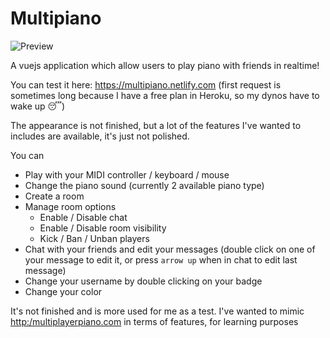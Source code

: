 # Multipiano

![Preview](https://preview.ibb.co/b9VVdK/Capture_d_e_cran_2018_08_18_a_18_05_17.png)

A vuejs application which allow users to play piano with friends in realtime!

You can test it here: https://multipiano.netlify.com (first request is sometimes long because I have a free plan in Heroku, 
so my dynos have to wake up 😴)

The appearance is not finished, but a lot of the features I've wanted to includes are available, it's just not polished.

You can 
- Play with your MIDI controller / keyboard / mouse
- Change the piano sound (currently 2 available piano type)
- Create a room
- Manage room options
  - Enable / Disable chat
  - Enable / Disable room visibility
  - Kick / Ban / Unban players
- Chat with your friends and edit your messages (double click on one of your message to edit it, or press `arrow up` when in chat to edit last message)
- Change your username by double clicking on your badge
- Change your color

It's not finished and is more used for me as a test. I've wanted to mimic [http:/multiplayerpiano.com](http:/multiplayerpiano.com) in terms of features, for learning purposes

